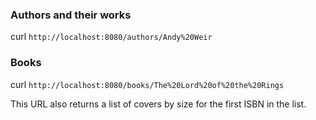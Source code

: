 ### Authors and their works
curl `http://localhost:8080/authors/Andy%20Weir`

### Books
curl `http://localhost:8080/books/The%20Lord%20of%20the%20Rings`

This URL also returns a list of covers by size for the first ISBN in the list.